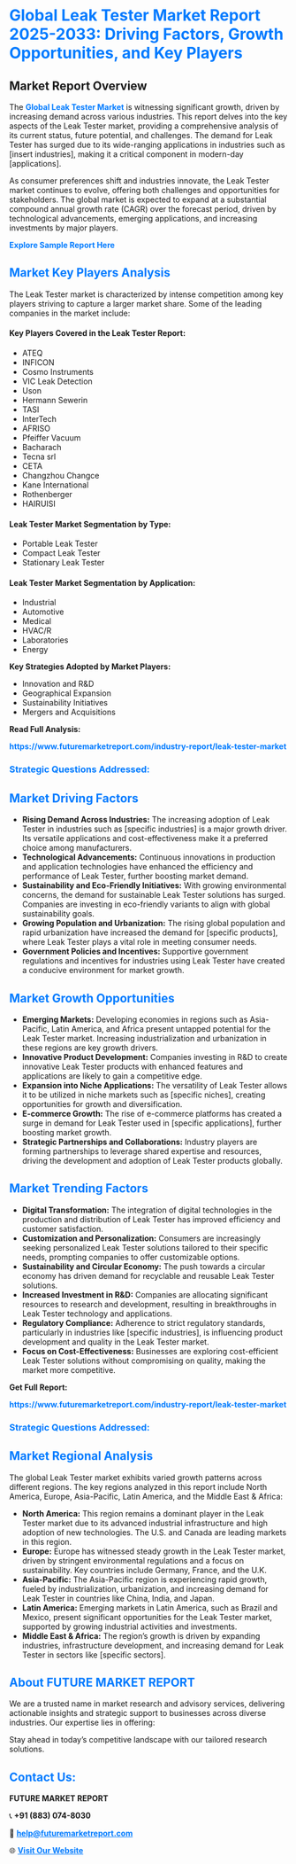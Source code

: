<h1 style="color: #007BFF;">Global Leak Tester Market Report 2025-2033: Driving Factors, Growth Opportunities, and Key Players</h1>

<section id="overview">
<h2>Market Report Overview</h2>
<p>The <a href="https://www.futuremarketreport.com/industry-report/leak-tester-market" style="color: #007BFF; text-decoration: none;"><strong>Global Leak Tester Market</strong></a> is witnessing significant growth, driven by increasing demand across various industries. This report delves into the key aspects of the Leak Tester market, providing a comprehensive analysis of its current status, future potential, and challenges. The demand for Leak Tester has surged due to its wide-ranging applications in industries such as [insert industries], making it a critical component in modern-day [applications].</p>
<p>As consumer preferences shift and industries innovate, the Leak Tester market continues to evolve, offering both challenges and opportunities for stakeholders. The global market is expected to expand at a substantial compound annual growth rate (CAGR) over the forecast period, driven by technological advancements, emerging applications, and increasing investments by major players.</p>
</section>

<section id="overview">
<p><a href="https://www.futuremarketreport.com/request-sample/reportId=58618" style="color: #007BFF; text-decoration: none;"><strong>Explore Sample Report Here</strong></a></p>
</section>

<section id="key-players">
<h2 style="color: #007BFF;">Market Key Players Analysis</h2>
<p>The Leak Tester market is characterized by intense competition among key players striving to capture a larger market share. Some of the leading companies in the market include:</p>
<h4>Key Players Covered in the Leak Tester Report:</h4>
<ul><li>ATEQ</li><li>INFICON</li><li>Cosmo Instruments</li><li>VIC Leak Detection</li><li>Uson</li><li>Hermann Sewerin</li><li>TASI</li><li>InterTech</li><li>AFRISO</li><li>Pfeiffer Vacuum</li><li>Bacharach</li><li>Tecna srl</li><li>CETA</li><li>Changzhou Changce</li><li>Kane International</li><li>Rothenberger</li><li>HAIRUISI</li></ul>
<h4>Leak Tester Market Segmentation by Type:</h4>
<ul><li>Portable Leak Tester</li><li>Compact Leak Tester</li><li>Stationary Leak Tester</li></ul>

<h4>Leak Tester Market Segmentation by Application:</h4>
<ul><li>Industrial</li><li>Automotive</li><li>Medical</li><li>HVAC/R</li><li>Laboratories</li><li>Energy</li></ul>
<p><strong>Key Strategies Adopted by Market Players:</strong></p>
<ul>
<li>Innovation and R&D</li>
<li>Geographical Expansion</li>
<li>Sustainability Initiatives</li>
<li>Mergers and Acquisitions</li>
</ul>
</section>

<section>
<p><strong>Read Full Analysis: </strong></p><a href="https://www.futuremarketreport.com/industry-report/leak-tester-market" style="color: #007BFF; text-decoration: none;"><strong>https://www.futuremarketreport.com/industry-report/leak-tester-market</strong></a>
<h3 style="color: #007BFF;">Strategic Questions Addressed:</h3>
</section>

<section id="driving-factors">
<h2 style="color: #007BFF;">Market Driving Factors</h2>
<ul>
<li><strong>Rising Demand Across Industries:</strong> The increasing adoption of Leak Tester in industries such as [specific industries] is a major growth driver. Its versatile applications and cost-effectiveness make it a preferred choice among manufacturers.</li>
<li><strong>Technological Advancements:</strong> Continuous innovations in production and application technologies have enhanced the efficiency and performance of Leak Tester, further boosting market demand.</li>
<li><strong>Sustainability and Eco-Friendly Initiatives:</strong> With growing environmental concerns, the demand for sustainable Leak Tester solutions has surged. Companies are investing in eco-friendly variants to align with global sustainability goals.</li>
<li><strong>Growing Population and Urbanization:</strong> The rising global population and rapid urbanization have increased the demand for [specific products], where Leak Tester plays a vital role in meeting consumer needs.</li>
<li><strong>Government Policies and Incentives:</strong> Supportive government regulations and incentives for industries using Leak Tester have created a conducive environment for market growth.</li>
</ul>
</section>

<section id="growth-opportunities">
<h2 style="color: #007BFF;">Market Growth Opportunities</h2>
<ul>
<li><strong>Emerging Markets:</strong> Developing economies in regions such as Asia-Pacific, Latin America, and Africa present untapped potential for the Leak Tester market. Increasing industrialization and urbanization in these regions are key growth drivers.</li>
<li><strong>Innovative Product Development:</strong> Companies investing in R&D to create innovative Leak Tester products with enhanced features and applications are likely to gain a competitive edge.</li>
<li><strong>Expansion into Niche Applications:</strong> The versatility of Leak Tester allows it to be utilized in niche markets such as [specific niches], creating opportunities for growth and diversification.</li>
<li><strong>E-commerce Growth:</strong> The rise of e-commerce platforms has created a surge in demand for Leak Tester used in [specific applications], further boosting market growth.</li>
<li><strong>Strategic Partnerships and Collaborations:</strong> Industry players are forming partnerships to leverage shared expertise and resources, driving the development and adoption of Leak Tester products globally.</li>
</ul>
</section>

<section id="trending-factors">
<h2 style="color: #007BFF;">Market Trending Factors</h2>
<ul>
<li><strong>Digital Transformation:</strong> The integration of digital technologies in the production and distribution of Leak Tester has improved efficiency and customer satisfaction.</li>
<li><strong>Customization and Personalization:</strong> Consumers are increasingly seeking personalized Leak Tester solutions tailored to their specific needs, prompting companies to offer customizable options.</li>
<li><strong>Sustainability and Circular Economy:</strong> The push towards a circular economy has driven demand for recyclable and reusable Leak Tester solutions.</li>
<li><strong>Increased Investment in R&D:</strong> Companies are allocating significant resources to research and development, resulting in breakthroughs in Leak Tester technology and applications.</li>
<li><strong>Regulatory Compliance:</strong> Adherence to strict regulatory standards, particularly in industries like [specific industries], is influencing product development and quality in the Leak Tester market.</li>
<li><strong>Focus on Cost-Effectiveness:</strong> Businesses are exploring cost-efficient Leak Tester solutions without compromising on quality, making the market more competitive.</li>
</ul>
</section>

<section>
<p><strong>Get Full Report: </strong></p><a href="https://www.futuremarketreport.com/industry-report/leak-tester-market" style="color: #007BFF; text-decoration: none;"><strong>https://www.futuremarketreport.com/industry-report/leak-tester-market</strong></a>
<h3 style="color: #007BFF;">Strategic Questions Addressed:</h3>
</section>


<section id="regional-analysis">
<h2 style="color: #007BFF;">Market Regional Analysis</h2>
<p>The global Leak Tester market exhibits varied growth patterns across different regions. The key regions analyzed in this report include North America, Europe, Asia-Pacific, Latin America, and the Middle East & Africa:</p>
<ul>
<li><strong>North America:</strong> This region remains a dominant player in the Leak Tester market due to its advanced industrial infrastructure and high adoption of new technologies. The U.S. and Canada are leading markets in this region.</li>
<li><strong>Europe:</strong> Europe has witnessed steady growth in the Leak Tester market, driven by stringent environmental regulations and a focus on sustainability. Key countries include Germany, France, and the U.K.</li>
<li><strong>Asia-Pacific:</strong> The Asia-Pacific region is experiencing rapid growth, fueled by industrialization, urbanization, and increasing demand for Leak Tester in countries like China, India, and Japan.</li>
<li><strong>Latin America:</strong> Emerging markets in Latin America, such as Brazil and Mexico, present significant opportunities for the Leak Tester market, supported by growing industrial activities and investments.</li>
<li><strong>Middle East & Africa:</strong> The region’s growth is driven by expanding industries, infrastructure development, and increasing demand for Leak Tester in sectors like [specific sectors].</li>
</ul>
</section>

<footer>
<h2 style="color: #007BFF;">About FUTURE MARKET REPORT</h2>
<p>We are a trusted name in market research and advisory services, delivering actionable insights and strategic support to businesses across diverse industries. Our expertise lies in offering:</p>

<p>Stay ahead in today’s competitive landscape with our tailored research solutions.</p>

<h2 style="color: #007BFF;">Contact Us:</h2>
<p><strong>FUTURE MARKET REPORT</strong></p>
<p>📞 <strong>+91 (883) 074-8030</strong></p>
<p>📧 <strong><a href="mailto:help@futuremarketreport.com" style="color: #007BFF;">help@futuremarketreport.com</a></strong></p>
<p>🌐 <strong><a href="https://www.futuremarketreport.com/" style="color: #007BFF;">Visit Our Website</a></strong></p>
</footer>